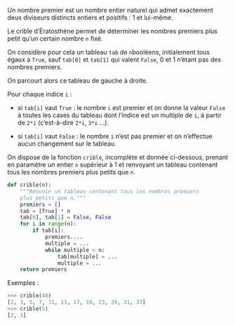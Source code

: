 Un nombre premier est un nombre entier naturel qui admet exactement deux diviseurs distincts
entiers et positifs : 1 et lui-même. 

Le crible d’Ératosthène permet de déterminer les nombres premiers plus petit qu’un certain
nombre `n` fixé. 

On considère pour cela un tableau `tab` de `n`booléens, initialement tous égaux à `True`, sauf
`tab[0]` et `tab[1]` qui valent `False`, 0 et 1 n’étant pas des nombres premiers.  

On parcourt alors ce tableau de gauche à droite.  

Pour chaque indice `i` :

- si `tab[i]` vaut `True` : le nombre `i` est premier et on donne la valeur `False` à toutes les
cases du tableau dont l’indice est un multiple de `i`, à partir de `2*i` (c’est-à-dire `2*i`, `3*i` ...).

- si `tab[i]` vaut `False` : le nombre `i` n’est pas premier et on n’effectue aucun
changement sur le tableau. 

On dispose de la fonction `crible`, incomplète et donnée ci-dessous, prenant en paramètre un
entier `n`  supérieur à 1 et renvoyant un tableau contenant tous les nombres premiers plus
petits que `n`.

```python linenums='1'
def crible(n):
    """Renvoie un tableau contenant tous les nombres premiers
    plus petits que n."""
    premiers = []
    tab = [True] * n
    tab[0], tab[1] = False, False
    for i in range(n):
        if tab[i]:
            premiers.... 
            multiple = ... 
            while multiple < n:
                tab[multiple] = ... 
                multiple = ... 
    return premiers

```

Exemples :

```python
>>> crible(40)
[2, 3, 5, 7, 11, 13, 17, 19, 23, 29, 31, 37]
>>> crible(5)
[2, 3]
```

